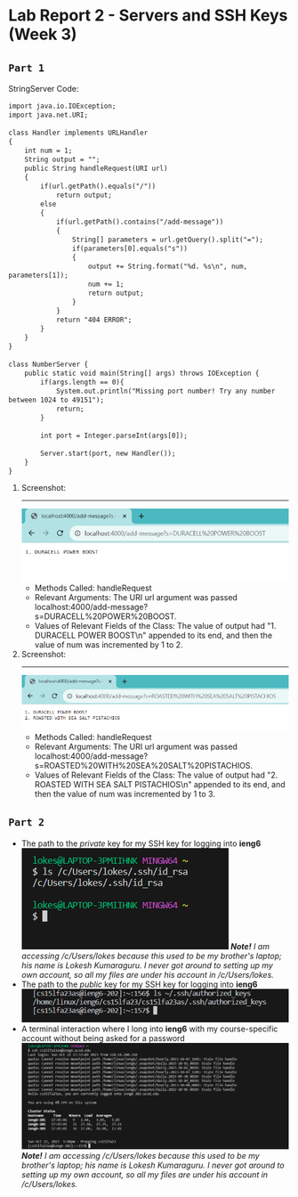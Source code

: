 # Lab Report 2 - Servers and SSH Keys (Week 3)
## `Part 1`
StringServer Code:
```
import java.io.IOException;
import java.net.URI;

class Handler implements URLHandler
{
    int num = 1;
    String output = "";
    public String handleRequest(URI url)
    {
        if(url.getPath().equals("/"))
            return output;
        else 
        {
            if(url.getPath().contains("/add-message"))
            {
                String[] parameters = url.getQuery().split("=");
                if(parameters[0].equals("s"))
                {
                    output += String.format("%d. %s\n", num, parameters[1]);
                    num += 1;
                    return output;
                }
            }
            return "404 ERROR";
        }
    }
}

class NumberServer {
    public static void main(String[] args) throws IOException {
        if(args.length == 0){
            System.out.println("Missing port number! Try any number between 1024 to 49151");
            return;
        }

        int port = Integer.parseInt(args[0]);

        Server.start(port, new Handler());
    }
}
```
1. Screenshot:
   ***
   ![Image](CSE15L_Lab2_StringSearchSSH1.PNG)
   * Methods Called: handleRequest
   * Relevant Arguments: The URI url argument was passed localhost:4000/add-message?s=DURACELL%20POWER%20BOOST.
   * Values of Relevant Fields of the Class: The value of output had "1. DURACELL POWER BOOST\n" appended to its end, and then the value of num was incremented by 1 to 2.
3. Screenshot:
   ***
   ![Image](CSE15L_Lab2_StringSearchSSH2.PNG)
   * Methods Called: handleRequest
   * Relevant Arguments: The URI url argument was passed localhost:4000/add-message?s=ROASTED%20WITH%20SEA%20SALT%20PISTACHIOS.
   * Values of Relevant Fields of the Class: The value of output had "2. ROASTED WITH SEA SALT PISTACHIOS\n" appended to its end, and then the value of num was incremented by 1 to 3.
## `Part 2`
* The path to the *private* key for my SSH key for logging into **ieng6**
  ![Image](CSE15L_Lab2_Part2_1.PNG)
  ***Note!** I am accessing /c/Users/lokes because this used to be my brother's laptop; his name is Lokesh Kumaraguru. I never got around to setting up my own account, so all my files are under his account in /c/Users/lokes.*
* The path to the *public* key for my SSH key for logging into **ieng6**
  ![Image](CSE15L_Lab2_Part2_2.PNG)
* A terminal interaction where I long into **ieng6** with my course-specific account without being asked for a password
  ![Image](CSE15L_Lab2_Part2_3.PNG)
  ***Note!** I am accessing /c/Users/lokes because this used to be my brother's laptop; his name is Lokesh Kumaraguru. I never got around to setting up my own account, so all my files are under his account in /c/Users/lokes.*
